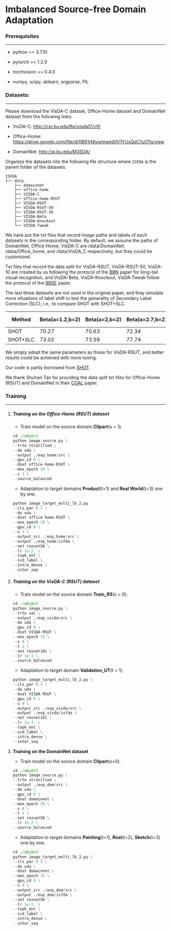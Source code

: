 # Imbalanced Source-free Domain Adaptation
### Prerequisites

------

- python == 3.7.10

- pytorch == 1.2.0

- torchvision == 0.4.0

- numpy, scipy, sklearn, argparse, PIL

### Datasets:

------

Please download the VisDA-C dataset, Office-Home dataset and DomainNet dataset from the following links:

- VisDA-C: http://csr.bu.edu/ftp/visda17/clf/

- Office-Home: https://drive.google.com/file/d/0B81rNlvomiwed0V1YUxQdC1uOTg/view
- DomainNet: http://ai.bu.edu/M3SDA/

Organize the datasets into the following file structure where `ISFDA` is the parent folder of the datasets.

```
ISFDA
├── data
    ├── domainnet
    ├── office-home
    ├── VISDA-C
    ├── office-home-RSUT
    ├── VISDA-RSUT
    ├── VISDA-RSUT-50
    ├── VISDA-RSUT-10
    ├── VISDA-Beta
    ├── VISDA-Knockout
    └── VISDA-Tweak
```

We have put the txt files that record image paths and labels of each datasets in the corresponding folder. By default, we assume the paths of DomainNet, Office-Home, VisDA-C are /data/DomainNet, /data/Office_home, and /data/VisDA_C respectively, but they could be customized. 

Txt files that record the data split for VisDA-RSUT, VisDA-RSUT-50, VisDA-10 are created by us following the protocol of the [BBN](https://openaccess.thecvf.com/content_CVPR_2020/papers/Zhou_BBN_Bilateral-Branch_Network_With_Cumulative_Learning_for_Long-Tailed_Visual_Recognition_CVPR_2020_paper.pdf) paper for long-tail visual recognition, and VisDA-Beta, VisDA-Knockout, VisDA-Tweak follow the protocol of the [BBSE](http://proceedings.mlr.press/v80/lipton18a/lipton18a.pdf) paper. 

The last three datasets are not used in the original paper, and they simulate more situations of label shift to test the generality of Secondary Label Correction (SLC), i.e., to compare SHOT with SHOT+SLC. 

| Method   | Beta(a=1.2,b=2) | Beta(a=2,b=2) | Beta(a=2.7,b=2) | Tweak | Knock out |
| -------- | --------------- | ------------- | --------------- | ----- | --------- |
| SHOT     | 70.27           | 70.63         | 72.34           | 80.61 | 74.24     |
| SHOT+SLC | 73.02           | 73.59         | 77.74           | 81.61 | 74.77     |

We simply adopt the same parameters as those for VisDA-RSUT, and better results could be achieved with more tuning.

Our code is partly borrowed from [SHOT](http://proceedings.mlr.press/v119/liang20a/liang20a.pdf).

We thank Shuhan Tan for providing the data split txt files for Office-Home (RSUT) and DomainNet in their [COAL](https://arxiv.org/abs/1910.10320) paper.

### Training

------

1. #####  Training on the Office-Home (RSUT) dataset

   - Train model on the source domain **Clipart**(s = 1).

    ```python
   cd ./object
   python image_source.py \
   --trte stratified \
   --da uda \
   --output ./exp_home/src \
   --gpu_id 0 \
   --dset office-home-RSUT \
   --max_epoch 20 \
   --s 1 \
   --source_balanced
    ```

   - Adaptation to target domains **Product**(t=1) and **Real World**(t=3) one by one.

    ```python
   python image_target_multi_lb_2.py
   --cls_par 0.3 \
   --da uda \
   --dset office-home-RSUT \
   --max_epoch 20 \
   --gpu_id 0 \
   --s 1 \
   --output_src ./exp_home/src \
   --output ./exp_home/isfda \
   --net resnet50 \
   --lr 1e-2  \
   --topk_ent \
   --scd_label \
   --intra_dense \
   --inter_sep
    ```

2. ##### Training on the VisDA-C (RSUT) dataset

   - Train model on the source domain **Train_RS**(s = 0).

    ```python
   cd ./object
   python image_source.py \
   --trte val \
   --output ./exp_visda/src \
   --da uda \
   --gpu_id 0 \
   --dset VISDA-RSUT \
   --max_epoch 15 \
   --s 0 \
   --t 1 \
   --net resnet101 \
   --lr 1e-3 \
   --source_balanced
    ```
   
   - Adaptation to target domain **Validation_UT**(t = 1).
   
   ```python
   python image_target_multi_lb_2.py \
   --cls_par 0.3 \
   --da uda \
   --dset VISDA-RSUT \
   --gpu_id 0 \
   --s 0 \
   --output_src ./exp_visda/src \
   --output ./exp_visda/isfda \
   --net resnet101 \
   --lr 1e-3  \
   --topk_ent \
   --scd_label \
   --intra_dense \
   --inter_seq
   ```
   
3. **Training on the DomainNet dataset**

   - Train model on the source domain **Clipart**(s=0).

   ```PYTHON
   cd ./object
   python image_source.py \
   --trte stratified \
   --output ./exp_dom/src \
   --da uda \
   --gpu_id 0 \
   --dset domainnet \
   --max_epoch 20 \
   --s 0 \
   --t 1 \
   --net resnet50 \
   --lr 1e-2 \
   --source_balanced
   ```

   - Adaptation to target domains **Painting**(t=1), **Real**(t=2), **Sketch**(t=3) one by one.

   ```python
   cd ./object
   python image_target_multi_lb_2.py \
   --cls_par 0.3 \
   --da uda \
   --dset domainnet \
   --max_epoch 15 \
   --gpu_id 0 \
   --s 0 \
   --output_src ./exp_dom/src \
   --output ./exp_dom/isfda \
   --net resnet50 \
   --lr 1e-2  \
   --topk_ent \
   --scd_label \
   --intra_dense \
   --inter_seq
   ```



